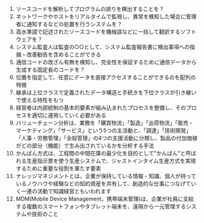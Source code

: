 1. ソースコードを解析してプログラムの誤りを検出することを？
2. ネットワークやホストをリアルタイムで監視し、異常を検知した場合に管理者に通知するなどの処置を行うシステムを？
3. 高水準語で記述されたソースコードを機械語などに一括して翻訳するソフトウェアを？
4. システム監査人は監査の○○として、システム監査報告書に検出事項への指摘・改善勧告を含めることができる
5. 通信コードの改ざん有無を検知し、完全性を保証するために通信データから生成する固定長のコードを？
6. 位置を指定して、任意にデータを直接アクセスすることができるのを配列の特徴
7. 継承は上位クラスで定義されたデータ構造と手続きを下位クラスが引き継いで使える特性をもつ
8. 経営者は内部統制の基本的要素が組み込まれたプロセスを整備し、そのプロセスを適切に運用していく必要がある
9. バリューチェーン分析は、業務を「購買物流」「製造」「出荷物流」「販売・マーケティング」「サービス」という5つの主活動と、「調達」「技術開発」「人事・労務管理」「全般管理」の4つの支援活動に分類し、製品の付加価値がどの部分（機能）で生み出されているかを分析する手法
10. かんばん方式は、工程間の中間在庫の最少化を目的として"かんばん"と呼ばれる生産指示票を使う生産システムで、ジャストインタイム生産方式を実現するために重要な役割を果たす要素
11. ナレッジマネジメントとは、企業が保持している情報・知識、個人が持っているノウハウや経験などの知的資産を共有して、創造的な仕事につなげていく一連の活動で知識経営ともいわれます
12. MDM(Mobile Device Management，携帯端末管理)は、企業が社員に支給する複数のスマートフォンやタブレット端末を、遠隔から一元管理するシステムや技術のこと
